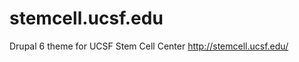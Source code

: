 stemcell.ucsf.edu
=================

Drupal 6 theme for UCSF Stem Cell Center 
http://stemcell.ucsf.edu/
 
